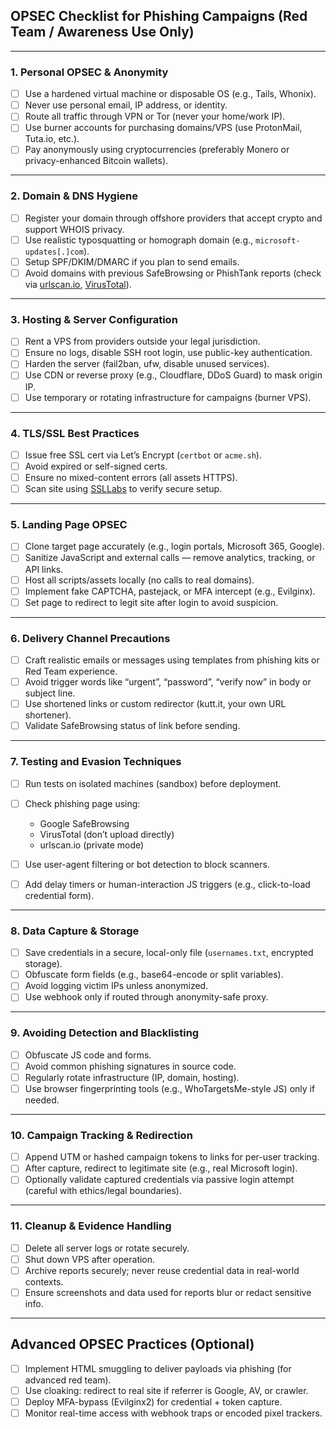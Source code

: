 ## OPSEC Checklist for Phishing Campaigns (Red Team / Awareness Use Only)

---

###  **1. Personal OPSEC & Anonymity**

* [ ] Use a hardened virtual machine or disposable OS (e.g., Tails, Whonix).
* [ ] Never use personal email, IP address, or identity.
* [ ] Route all traffic through VPN or Tor (never your home/work IP).
* [ ] Use burner accounts for purchasing domains/VPS (use ProtonMail, Tuta.io, etc.).
* [ ] Pay anonymously using cryptocurrencies (preferably Monero or privacy-enhanced Bitcoin wallets).

---

###  **2. Domain & DNS Hygiene**

* [ ] Register your domain through offshore providers that accept crypto and support WHOIS privacy.
* [ ] Use realistic typosquatting or homograph domain (e.g., `microsoft-updates[.]com`).
* [ ] Setup SPF/DKIM/DMARC if you plan to send emails.
* [ ] Avoid domains with previous SafeBrowsing or PhishTank reports (check via [urlscan.io](https://urlscan.io), [VirusTotal](https://virustotal.com)).

---

###  **3. Hosting & Server Configuration**

* [ ] Rent a VPS from providers outside your legal jurisdiction.
* [ ] Ensure no logs, disable SSH root login, use public-key authentication.
* [ ] Harden the server (fail2ban, ufw, disable unused services).
* [ ] Use CDN or reverse proxy (e.g., Cloudflare, DDoS Guard) to mask origin IP.
* [ ] Use temporary or rotating infrastructure for campaigns (burner VPS).

---

###  **4. TLS/SSL Best Practices**

* [ ] Issue free SSL cert via Let’s Encrypt (`certbot` or `acme.sh`).
* [ ] Avoid expired or self-signed certs.
* [ ] Ensure no mixed-content errors (all assets HTTPS).
* [ ] Scan site using [SSLLabs](https://www.ssllabs.com/ssltest/) to verify secure setup.

---

###  **5. Landing Page OPSEC**

* [ ] Clone target page accurately (e.g., login portals, Microsoft 365, Google).
* [ ] Sanitize JavaScript and external calls — remove analytics, tracking, or API links.
* [ ] Host all scripts/assets locally (no calls to real domains).
* [ ] Implement fake CAPTCHA, pastejack, or MFA intercept (e.g., Evilginx).
* [ ] Set page to redirect to legit site after login to avoid suspicion.

---

###  **6. Delivery Channel Precautions**

* [ ] Craft realistic emails or messages using templates from phishing kits or Red Team experience.
* [ ] Avoid trigger words like “urgent”, “password”, “verify now” in body or subject line.
* [ ] Use shortened links or custom redirector (kutt.it, your own URL shortener).
* [ ] Validate SafeBrowsing status of link before sending.

---

###  **7. Testing and Evasion Techniques**

* [ ] Run tests on isolated machines (sandbox) before deployment.
* [ ] Check phishing page using:

  * Google SafeBrowsing
  * VirusTotal (don’t upload directly)
  * urlscan.io (private mode)
* [ ] Use user-agent filtering or bot detection to block scanners.
* [ ] Add delay timers or human-interaction JS triggers (e.g., click-to-load credential form).

---

###  **8. Data Capture & Storage**

* [ ] Save credentials in a secure, local-only file (`usernames.txt`, encrypted storage).
* [ ] Obfuscate form fields (e.g., base64-encode or split variables).
* [ ] Avoid logging victim IPs unless anonymized.
* [ ] Use webhook only if routed through anonymity-safe proxy.

---

###  **9. Avoiding Detection and Blacklisting**

* [ ] Obfuscate JS code and forms.
* [ ] Avoid common phishing signatures in source code.
* [ ] Regularly rotate infrastructure (IP, domain, hosting).
* [ ] Use browser fingerprinting tools (e.g., WhoTargetsMe-style JS) only if needed.

---

###  **10. Campaign Tracking & Redirection**

* [ ] Append UTM or hashed campaign tokens to links for per-user tracking.
* [ ] After capture, redirect to legitimate site (e.g., real Microsoft login).
* [ ] Optionally validate captured credentials via passive login attempt (careful with ethics/legal boundaries).

---

###  **11. Cleanup & Evidence Handling**

* [ ] Delete all server logs or rotate securely.
* [ ] Shut down VPS after operation.
* [ ] Archive reports securely; never reuse credential data in real-world contexts.
* [ ] Ensure screenshots and data used for reports blur or redact sensitive info.

---

##  **Advanced OPSEC Practices (Optional)**

* [ ] Implement HTML smuggling to deliver payloads via phishing (for advanced red team).
* [ ] Use cloaking: redirect to real site if referrer is Google, AV, or crawler.
* [ ] Deploy MFA-bypass (Evilginx2) for credential + token capture.
* [ ] Monitor real-time access with webhook traps or encoded pixel trackers.
